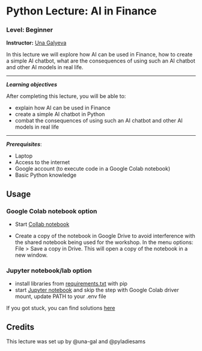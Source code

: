 # Python Lecture: AI in Finance
### Level: Beginner
**Instructor:** [Una Galyeva](https://www.linkedin.com/in/unagalyeva/)

In this lecture we will explore how AI can be used in Finance, how to create a simple AI chatbot, what are the consequences of using such an AI chatbot and other AI models in real life.


---


***Learning objectives***

After completing this lecture, you will be able to:

* explain how AI can be used in Finance
* create a simple AI chatbot in Python
* combat the consequences of using such an AI chatbot and other AI models in real life


---


***Prerequisites***:
* Laptop
* Access to the internet
* Google account (to execute code in a Google Colab notebook)
* Basic Python knowledge

## Usage

### Google Colab notebook option

* Start [Collab notebook](https://colab.research.google.com/drive/1nvDxrd66R_YU4TQu1oZnvSaygG2QC3hA?usp=sharing)

* Create a copy of the notebook in Google Drive to avoid interference with the shared notebook being used for the workshop. In the menu options: File > Save a copy in Drive. This will open a copy of the notebook in a new window.

### Jupyter notebook/lab option

* install libraries from [requirements.txt](requirements.txt) with pip
* start [Jupyter notebook](materials/ai-in-finance-python-lecture.ipynb) and skip the step with Google Colab driver mount, update PATH to your .env file

If you got stuck, you can find solutions [here](solutions/ai-in-finance-python-lecture-solutions.ipynb)

## Credits
This lecture was set up by @una-gal and @pyladiesams
